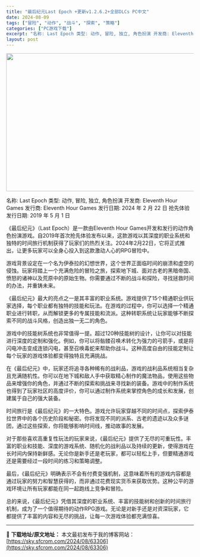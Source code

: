 ```yaml
---
title: "最后纪元Last Epoch +更新v1.2.6.2+全部DLCs PC中文"
date: 2024-08-09
tags: ["冒险", "动作", "战斗", "探索", "策略"]
categories: ["PC游戏下载"]
excerpt: "名称: Last Epoch 类型: 动作, 冒险, 独立, 角色扮演 开发商: Eleventh Hour Games 发行商: Eleventh Hour Games 发行日期: 2024 年 2 月 22 日 抢先体验发行日期: 2019 年 5 月 1 日 《最后纪元》（Last Epoch&hellip;"
layout: post
---
```


<img class="aligncenter size-full wp-image-63307" src="https://sky.sfcrom.com/wp-content/uploads/2024/08/2024080906470396.webp" alt="" width="660" height="370" />

名称: Last Epoch
类型: 动作, 冒险, 独立, 角色扮演
开发商: Eleventh Hour Games
发行商: Eleventh Hour Games
发行日期: 2024 年 2 月 22 日
抢先体验发行日期: 2019 年 5 月 1 日

《最后纪元》（Last Epoch）是一款由Eleventh Hour Games开发和发行的动作角色扮演游戏。自2019年首次抢先体验发布以来，这款游戏以其深度的职业系统和独特的时间旅行机制获得了玩家们的热烈关注。2024年2月22日，它将正式推出，让更多玩家可以全身心投入到这款激动人心的RPG冒险中。

游戏背景设定在一个名为伊泰拉的幻想世界，这个世界正面临时间的崩溃和虚空的侵蚀。玩家将踏上一个充满危险的冒险之旅，探索地下城、面对古老的黑暗帝国、愤怒的诸神以及荒原中的原始生物。你需要通过不断的战斗和探险，寻找拯救时间的办法，并重铸未来。

《最后纪元》最大的亮点之一是其丰富的职业系统。游戏提供了15个精通职业供玩家选择，每个职业都有独特的技能和玩法。在游戏的过程中，你可以选择一个精通职业进行转职，从而解锁更多的专属技能和流派。这种转职系统让玩家能够不断探索不同的战斗风格，创造出独一无二的角色。

游戏中的技能树系统也非常值得一提。超过120种技能树的设计，让你可以对技能进行深度的定制和强化。例如，你可以将骷髅召唤术转化为强力的弓箭手，或是将闪电冲击变成连锁闪电，甚至召唤毒蛇来帮助你战斗。这种高度自由的技能定制让每个玩家的游戏体验都变得独特且充满挑战。

在《最后纪元》中，玩家还将追寻各种稀有的战利品，游戏的战利品系统相当复杂且充满随机性。你可以在地下城和敌人手中获取精心制作的魔法物品，使用这些物品来增强你的角色，并通过不断的探索和挑战来寻找新的装备。游戏中的制作系统也得到了玩家社区的高度评价，你可以通过制作系统来掌控角色的成长和发展，创建属于自己的强大装备。

时间旅行是《最后纪元》的一大特色。游戏允许玩家穿越不同的时间点，探索伊泰拉世界中的各个历史阶段和秘密。你将发现不同的派系、古老的遗迹以及众多谜团，通过这些探索，你将能够影响时间线，推动故事的发展。

对于那些喜欢高重复性玩法的玩家来说，《最后纪元》提供了无尽的可重玩性。丰富的职业和技能、深度的游戏系统、随机化的战利品以及持续的更新，使得游戏在长时间内保持新鲜感。无论你是新手还是老玩家，都可以轻松上手，但要精通游戏还是需要经过一段时间的练习和策略调整。

最后，《最后纪元》明确表示不会有付费变强机制，这意味着所有的游戏内容都是通过玩家的努力和智慧获得的，而非通过花费现实货币来获取优势。这种公平的游戏环境让所有玩家都能在同一起跑线上竞争和冒险。

总的来说，《最后纪元》凭借其深度的职业系统、丰富的技能树和创新的时间旅行机制，成为了一个值得期待的动作RPG游戏。无论是对新手还是对资深玩家，它都提供了丰富的内容和无尽的挑战，让每一次游戏体验都充满惊喜。

---
📖 **下载地址/原文地址：** 本文最初发布于我的博客网站：[https://sky.sfcrom.com/2024/08/63306](https://sky.sfcrom.com/2024/08/63306)
